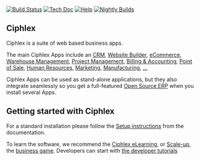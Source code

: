 [![Build Status](https://runbot.odoo.com/runbot/badge/flat/1/master.svg)](https://runbot.ciphlex.com/runbot)
[![Tech Doc](https://img.shields.io/badge/master-docs-875A7B.svg?style=flat&colorA=8F8F8F)](https://www.ciphlex.com/documentation/16.0)
[![Help](https://img.shields.io/badge/master-help-875A7B.svg?style=flat&colorA=8F8F8F)](https://www.ciphlex.com/forum/help-1)
[![Nightly Builds](https://img.shields.io/badge/master-nightly-875A7B.svg?style=flat&colorA=8F8F8F)](https://nightly.ciphlex.com/)

Ciphlex
----

Ciphlex is a suite of web based business apps.

The main Ciphlex Apps include an <a href="https://www.ciphlex.com/page/crm">CRM</a>,
<a href="https://www.ciphlex.com/app/website">Website Builder</a>,
<a href="https://www.ciphlex.com/app/ecommerce">eCommerce</a>,
<a href="https://www.ciphlex.com/app/inventory">Warehouse Management</a>,
<a href="https://www.ciphlex.com/app/project">Project Management</a>,
<a href="https://www.ciphlex.com/app/accounting">Billing &amp; Accounting</a>,
<a href="https://www.ciphlex.com/app/point-of-sale-shop">Point of Sale</a>,
<a href="https://www.ciphlex.com/app/employees">Human Resources</a>,
<a href="https://www.ciphlex.com/app/social-marketing">Marketing</a>,
<a href="https://www.ciphlex.com/app/manufacturing">Manufacturing</a>,
<a href="https://www.ciphlex.com/">...</a>

Ciphlex Apps can be used as stand-alone applications, but they also integrate seamlessly so you get
a full-featured <a href="https://www.ciphlex.com">Open Source ERP</a> when you install several Apps.

Getting started with Ciphlex
-------------------------

For a standard installation please follow the <a href="https://www.ciphlex.com/documentation/16.0/administration/install/install.html">Setup instructions</a>
from the documentation.

To learn the software, we recommend the <a href="https://www.ciphlex.com/slides">Ciphlex eLearning</a>, or <a href="https://www.ciphlex.com/page/scale-up-business-game">Scale-up</a>, the <a href="https://www.ciphlex.com/page/scale-up-business-game">business game</a>. Developers can start with <a href="https://www.ciphlex.com/documentation/16.0/developer/howtos.html">the developer tutorials</a>
